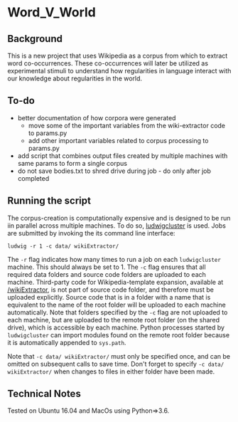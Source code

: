 # Word_V_World

## Background

This is a new project that uses Wikipedia as a corpus from which to extract word co-occurrences. These co-occurrences will later be utilized as experimental stimuli to understand how regularities in language interact with our knowledge about regularities in the world.


## To-do

* better documentation of how corpora were generated
    * move some of the important variables from the wiki-extractor code to params.py
    * add other important variables related to corpus processing to params.py
* add script that combines output files created by multiple machines with same params to form a single corpus
* do not save bodies.txt to shred drive during job - do only after job completed
 
## Running the script

The corpus-creation is computationally expensive and is designed to be run iin parallel across multiple machines.
To do so, [ludwigcluster](https://github.com/phueb/LudwigCluster) is used. 
Jobs are submitted by invoking the its command line interface:

```
ludwig -r 1 -c data/ wikiExtractor/
```

The ```-r``` flag indicates how many times to run a job on each ```ludwigcluster``` machine. This should always be set to 1. 
The ```-c``` flag ensures that all required data folders and source code folders are uploaded to each machine.
Third-party code for Wikipedia-template expansion, available at [/wikiExtractor](../tree/master/wikiExtractor), is not part of source code folder, and therefore must be uploaded explicitly. 
Source code that is in a folder with a name that is equivalent to the name of the root folder will be uploaded to each machine automatically.
Note that folders specified by the ```-c``` flag are not uploaded to each machine, but are uploaded to the remote root folder (on the shared drive), which is accessible by each machine.
Python processes started by ```ludwigcluster``` can import modules found on the remote root folder because it is automatically appended to ```sys.path```.

Note that ```-c data/ wikiExtractor/``` must only be specified once, and can be omitted on subsequent calls to save time. 
Don't forget to specify ```-c data/ wikiExtractor/``` when changes to files in either folder have been made. 

## Technical Notes

Tested on Ubuntu 16.04 and MacOs using Python=>3.6.